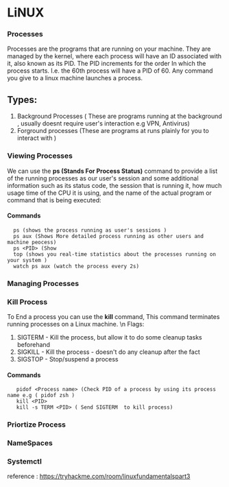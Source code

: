 # LiNUX

### Processes
Processes are the programs that are running on your machine. They are managed by the kernel, where each process will have an ID associated with it, also known as its PID. The PID increments for the order In which the process starts. I.e. the 60th process will have a PID of 60.
Any command you give to a linux machine launches a process.

## Types:
1. Background Processes ( These are programs running at the background , usually doesnt require user's interaction e.g VPN, Antivirus)
2. Forground processes (These are programs at runs plainly for you to interact with )


### Viewing Processes 
We can use the  **ps (Stands For Process Status)** command to provide a list of the running processes as our user's session and some additional information such as its status code, the session that is running it, how much usage time of the CPU it is using, and the name of the actual program or command that is being executed:
  #### Commands
      ps (shows the process running as user's sessions )
      ps aux (Shows More detailed process running as other users and machine peocess)
      ps <PID> (Show
      top (shows you real-time statistics about the processes running on your system )
      watch ps aux (watch the process every 2s)
      
### Managing Processes 
  ### Kill Process
  To End a process you can use the **kill** command, This command terminates running processes on a Linux machine.
  \n Flags:
  1. SIGTERM - Kill the process, but allow it to do some cleanup tasks beforehand
  2. SIGKILL - Kill the process - doesn't do any cleanup after the fact
  3. SIGSTOP - Stop/suspend a process
  
  #### Commands
       pidof <Process name> (Check PID of a process by using its process name e.g ( pidof zsh )
       kill <PID>
       kill -s TERM <PID> ( Send SIGTERM  to kill process)
       
  ###  Priortize Process 
   
       

  
  
 
 
### NameSpaces
    
    
### Systemctl 

























reference : https://tryhackme.com/room/linuxfundamentalspart3
